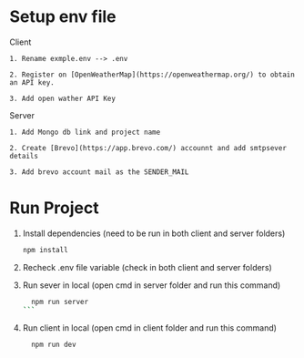 # Setup env file

Client

    1. Rename exmple.env --> .env

    2. Register on [OpenWeatherMap](https://openweathermap.org/) to obtain an API key.

    3. Add open wather API Key

Server

    1. Add Mongo db link and project name

    2. Create [Brevo](https://app.brevo.com/) accounnt and add smtpsever details

    3. Add brevo account mail as the SENDER_MAIL

# Run Project

1. Install dependencies (need to be run in both client and server folders)

   ```bash
   npm install
   ```

2. Recheck .env file variable (check in both client and server folders)

3. Run sever in local (open cmd in server folder and run this command)

    ````bash
      npm run server
    ```

4. Run client in local (open cmd in client folder and run this command)

    ```bash
      npm run dev
    ```
````
